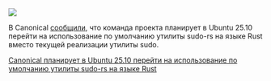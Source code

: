 <!--2025-05-07 10:18:33-->
<div class="yb">
  <div class="rss habr"><img src="https://habrastorage.org/getpro/habr/upload_files/716/08a/177/71608a1775d1e0d6188e367661366d78.png" /><p>В Canonical <a href="https://discourse.ubuntu.com/t/adopting-sudo-rs-by-default-in-ubuntu-25-10/60583" rel="noopener noreferrer nofollow">сообщили</a>, что команда проекта планирует в Ubuntu 25.10 перейти на использование по умолчанию утилиты sudo-rs на языке Rust вместо текущей реализации утилиты sudo.</p> <a... <p class="titl"><a href="https://habr.com/ru/news/907616/?utm_source=habrahabr&utm_medium=rss&utm_campaign=907616">Canonical планирует в Ubuntu 25.10 перейти на использование по умолчанию утилиты sudo-rs на языке Rust</a></p></div>
</div>
